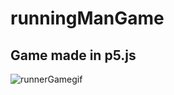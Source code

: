 # runningManGame

## Game made in p5.js

![runnerGamegif](https://github.com/markuspalu/runningManGame/assets/86494021/08985118-2331-4952-a393-d03c86d4bab6)
